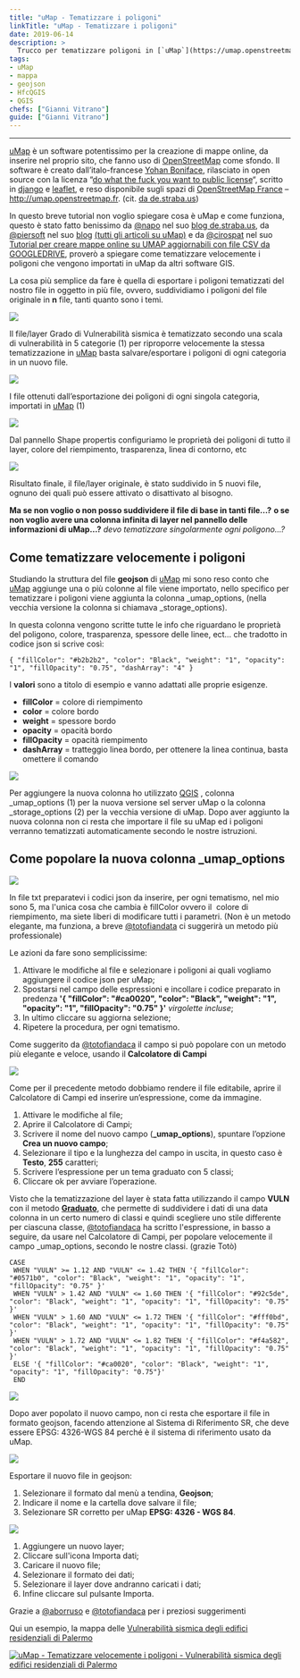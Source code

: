 ```yaml
---
title: "uMap - Tematizzare i poligoni"
linkTitle: "uMap - Tematizzare i poligoni"
date: 2019-06-14
description: >
  Trucco per tematizzare poligoni in [`uMap`](https://umap.openstreetmap.fr/it/).
tags:
- uMap
- mappa
- geojson
- HfcQGIS
- QGIS
chefs: ["Gianni Vitrano"]
guide: ["Gianni Vitrano"]
---
```


---

[uMap](http://umap.openstreetmap.fr/it/) è un software potentissimo per la creazione di mappe online, da inserire nel proprio sito, che fanno uso di [OpenStreetMap](http://osm.org/) come sfondo.
Il software è creato dall’italo-francese [Yohan Boniface](http://yohanboniface.me/), rilasciato in open source con la licenza “[do what the fuck you want to public license](https://github.com/yohanboniface/uMap)“, scritto in [django](https://www.djangoproject.com/) e [leaflet](http://leafletjs.com/), e reso disponibile sugli spazi di [OpenStreetMap France](http://www.openstreetmap.fr/) – http://umap.openstreetmap.fr. (cit. [da de.straba.us](http://de.straba.us/2015/05/22/tutorial-creare-una-mappa-online-con-fotografie-in-umap-aggiornabile-con-ethercalc/))

In questo breve tutorial non voglio spiegare cosa è uMap e come funziona, questo è stato fatto benissimo da [@napo](https://twitter.com/napo) nel suo [blog de.straba.us](http://de.straba.us/2015/05/22/tutorial-creare-una-mappa-online-con-fotografie-in-umap-aggiornabile-con-ethercalc/), da [@piersoft](https://twitter.com/Piersoft) nel suo [blog](http://www.piersoft.it/da-un-csv-o-geojson-ad-una-mappa/) [(tutti gli articoli su uMap)](http://www.piersoft.it/?s=umap) e da [@cirospat](https://twitter.com/cirospat) nel suo [Tutorial per creare mappe online su UMAP aggiornabili con file CSV da GOOGLEDRIVE](https://cirospat.readthedocs.io/it/latest/tutorial-googledrive-to-umap.html?highlight=umap), proverò a spiegare come tematizzare velocemente i poligoni che vengono importati in uMap da altri software GIS.

La cosa più semplice da fare è quella di esportare i poligoni tematizzati del nostro file in oggetto in  più file, ovvero, suddividiamo i poligoni del file originale in **n** file, tanti quanto sono i temi.

![](./Umap/qgis1.jpg)

Il file/layer Grado di Vulnerabilità sismica è tematizzato secondo una scala di vulnerabilità in 5 categorie (1) per riproporre velocemente la stessa tematizzazione in [uMap](http://umap.openstreetmap.fr/it/) basta salvare/esportare i poligoni di ogni categoria in un nuovo file.

![](./Umap/umap_02.jpg)

I file ottenuti dall’esportazione dei poligoni di ogni singola categoria, importati in [uMap](http://umap.openstreetmap.fr/it/)  (1)

![](./Umap/umap_03.jpg)

Dal pannello Shape propertis configuriamo le proprietà dei poligoni di tutto il layer, colore del riempimento, trasparenza, linea di contorno, etc

![](./Umap/umap_04.jpg)

Risultato finale, il file/layer originale, è stato suddivido in 5 nuovi file, ognuno dei quali può essere attivato o disattivato al bisogno.

**Ma se non voglio o non posso suddividere il file di base in tanti file…?**
**o se non voglio avere una colonna infinita di layer nel pannello delle informazioni di uMap…?**
*devo tematizzare singolarmente ogni poligono...?*

## Come tematizzare velocemente i poligoni
Studiando la struttura del file **geojson** di [uMap](http://umap.openstreetmap.fr/it/) mi sono reso conto che [uMap](http://umap.openstreetmap.fr/it/) aggiunge una o più colonne al file viene importato, nello specifico per tematizzare i poligoni viene aggiunta la colonna _umap_options, (nella vecchia versione la colonna si chiamava _storage_options).

In questa colonna vengono scritte tutte le info che riguardano le proprietà del poligono, colore, trasparenza, spessore delle linee, ect… che tradotto in codice json si scrive così:

```
{ "fillColor": "#b2b2b2", "color": "Black", "weight": "1", "opacity": "1", "fillOpacity": "0.75", "dashArray": "4" }
```

I **valori** sono a titolo di esempio e vanno adattati alle proprie esigenze.

- **fillColor** = colore di riempimento
- **color** = colore bordo
- **weight** = spessore bordo
- **opacity** = opacità bordo
- **fillOpacity** = opacità riempimento
- **dashArray** = tratteggio linea bordo, per ottenere la linea continua, basta omettere il comando

![](./Umap/qgis2.jpg)

Per aggiungere la nuova colonna ho utilizzato [QGIS](https://www.qgis.org/it/site/) , colonna _umap_options (1) per la nuova versione sel server uMap o la colonna _storage_options  (2) per la vecchia versione di uMap. Dopo aver aggiunto la nuova colonna non ci resta che importare il file su uMap ed i poligoni verranno tematizzati automaticamente secondo le nostre istruzioni.

## Come popolare la nuova colonna _umap_options

![](./Umap/qgis3.jpg)

In file txt preparatevi i codici json da inserire, per ogni tematismo, nel mio sono 5, ma l'unica cosa che cambia è fillColor ovvero il  colore di riempimento, ma siete liberi di modificare tutti i parametri. (Non è un metodo elegante, ma funziona, a breve [@totofiandata](https://twitter.com/totofiandaca) ci suggerirà un metodo più professionale)

Le azioni da fare sono semplicissime:
1. Attivare le modifiche al file e selezionare i poligoni ai quali vogliamo aggiungere il codice json per uMap;
3. Spostarsi nel campo delle espressioni e incollare i codice preparato in predenza **'{ "fillColor": "#ca0020", "color": "Black", "weight": "1", "opacity": "1", "fillOpacity": "0.75" }'** *virgolette incluse*;
4. In ultimo cliccare su aggiorna selezione;
5. Ripetere la procedura, per ogni tematismo.

Come suggerito da [@totofiandaca](https://twitter.com/totofiandaca) il campo si può popolare con un metodo più elegante e veloce, usando il **Calcolatore di Campi**

![](./Umap/qgis6_1.jpg)

Come per il precedente metodo dobbiamo rendere il file editabile, aprire il Calcolatore di Campi ed inserire un’espressione, come da immagine.
1. Attivare le modifiche al file;
2. Aprire il Calcolatore di Campi;
3. Scrivere il nome del nuovo campo (**_umap_options**), spuntare l’opzione **Crea un nuovo campo**;
4. Selezionare il tipo e la lunghezza del campo in uscita, in questo caso è **Testo**, **255** caratteri;
5. Scrivere l’espressione per un tema graduato con 5 classi;
6. Cliccare ok per avviare l’operazione.

Visto che la tematizzazione del layer è stata fatta utilizzando il campo **VULN** con il metodo **[Graduato](https://docs.qgis.org/2.18/it/docs/user_manual/working_with_vector/vector_properties.html#graduated-renderer)**, che permette di suddividere i dati di una data colonna in un certo numero di classi e quindi scegliere uno stile differente per ciascuna classe, [@totofiandaca](https://twitter.com/totofiandaca) ha scritto l'espressione, in basso a seguire, da usare nel Calcolatore di Campi, per popolare velocemente il campo _umap_options, secondo le nostre classi. (grazie Totò)

```
CASE
 WHEN "VULN" >= 1.12 AND "VULN" <= 1.42 THEN '{ "fillColor": "#0571b0", "color": "Black", "weight": "1", "opacity": "1", "fillOpacity": "0.75" }'
 WHEN "VULN" > 1.42 AND "VULN" <= 1.60 THEN '{ "fillColor": "#92c5de", "color": "Black", "weight": "1", "opacity": "1", "fillOpacity": "0.75" }'
 WHEN "VULN" > 1.60 AND "VULN" <= 1.72 THEN '{ "fillColor": "#fff0bd", "color": "Black", "weight": "1", "opacity": "1", "fillOpacity": "0.75" }'
 WHEN "VULN" > 1.72 AND "VULN" <= 1.82 THEN '{ "fillColor": "#f4a582", "color": "Black", "weight": "1", "opacity": "1", "fillOpacity": "0.75" }'
 ELSE '{ "fillColor": "#ca0020", "color": "Black", "weight": "1", "opacity": "1", "fillOpacity": "0.75"}'
 END
```

![](./Umap/qgis4.jpg)

Dopo aver popolato il nuovo campo, non ci resta che esportare il file in formato geojson, facendo attenzione al Sistema di Riferimento SR, che deve essere EPSG: 4326-WGS 84 perché è il sistema di riferimento usato da uMap.

![](./Umap/qgis5.jpg)

Esportare il nuovo file in geojson:
1. Selezionare il formato dal menù a tendina, **Geojson**;
2. Indicare il nome e la cartella dove salvare il file;
3. Selezionare SR corretto per uMap **EPSG: 4326 - WGS 84**.

![](./Umap/umap_05.jpg)

1. Aggiungere un nuovo layer;
2. Cliccare sull'icona Importa dati;
3. Caricare il nuovo file;
4. Selezionare il formato dei dati;
5. Selezionare il layer dove andranno caricati i dati; 
6. Infine cliccare sul pulsante Importa.

Grazie a [@aborruso](https://twitter.com/aborruso) e [@totofiandaca](https://twitter.com/totofiandaca) per i preziosi suggerimenti

Qui un esempio, la mappa delle [Vulnerabilità sismica degli edifici residenziali di Palermo](http://u.osmfr.org/m/129487/)

<a href="http://u.osmfr.org/m/129487/"><img  title="uMap - Tematizzare velocemente i poligoni - Vulnerabilità sismica degli edifici residenziali di Palermo " src="https://raw.githubusercontent.com/opendatasicilia/tansignari/master./Umap/umap.jpg" alt="uMap - Tematizzare velocemente i poligoni - Vulnerabilità sismica degli edifici residenziali di Palermo " width="auto" /></a>




